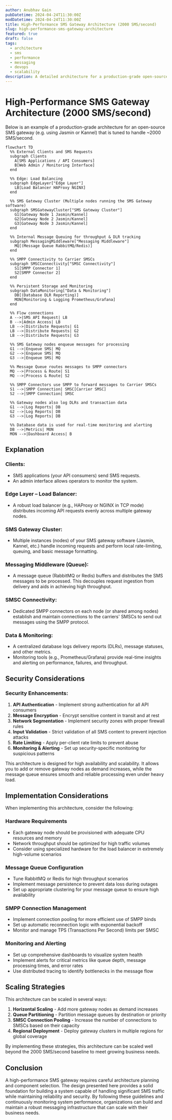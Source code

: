 ```yaml
---
author: Anubhav Gain
pubDatetime: 2024-04-24T11:30:00Z
modDatetime: 2024-04-24T11:30:00Z
title: High-Performance SMS Gateway Architecture (2000 SMS/second)
slug: high-performance-sms-gateway-architecture
featured: true
draft: false
tags:
  - architecture
  - sms
  - performance
  - messaging
  - devops
  - scalability
description: A detailed architecture for a production-grade open-source SMS gateway capable of handling ~2000 SMS/second, using tools like Jasmin or Kannel.
---
```


# High-Performance SMS Gateway Architecture (2000 SMS/second)

Below is an example of a production-grade architecture for an open-source SMS gateway (e.g. using Jasmin or Kannel) that is tuned to handle ~2000 SMS/second.

```mermaid
flowchart TD
  %% External Clients and SMS Requests
  subgraph Clients
    A[SMS Applications / API Consumers]
    B[Web Admin / Monitoring Interface]
  end

  %% Edge: Load Balancing
  subgraph EdgeLayer["Edge Layer"]
    LB[Load Balancer HAProxy NGINX]
  end

  %% SMS Gateway Cluster (Multiple nodes running the SMS Gateway software)
  subgraph SMSGatewayCluster["SMS Gateway Cluster"]
    G1[Gateway Node 1 Jasmin/Kannel]
    G2[Gateway Node 2 Jasmin/Kannel]
    G3[Gateway Node 3 Jasmin/Kannel]
  end

  %% Internal Message Queuing for throughput & DLR tracking
  subgraph MessagingMiddleware["Messaging Middleware"]
    MQ[(Message Queue RabbitMQ/Redis)]
  end

  %% SMPP Connectivity to Carrier SMSCs
  subgraph SMSCConnectivity["SMSC Connectivity"]
    S1[SMPP Connector 1]
    S2[SMPP Connector 2]
  end

  %% Persistent Storage and Monitoring
  subgraph DataMonitoring["Data & Monitoring"]
    DB[(Database DLR Reporting)]
    MON[Monitoring & Logging Prometheus/Grafana]
  end

  %% Flow connections
  A -->|SMS API Request| LB
  B -->|Admin Access| LB
  LB -->|Distribute Requests| G1
  LB -->|Distribute Requests| G2
  LB -->|Distribute Requests| G3

  %% SMS Gateway nodes enqueue messages for processing
  G1 -->|Enqueue SMS| MQ
  G2 -->|Enqueue SMS| MQ
  G3 -->|Enqueue SMS| MQ

  %% Message Queue routes messages to SMPP connectors
  MQ -->|Process & Route| S1
  MQ -->|Process & Route| S2

  %% SMPP Connectors use SMPP to forward messages to Carrier SMSCs
  S1 -->|SMPP Connection| SMSC[Carrier SMSC]
  S2 -->|SMPP Connection| SMSC

  %% Gateway nodes also log DLRs and transaction data
  G1 -->|Log Reports| DB
  G2 -->|Log Reports| DB
  G3 -->|Log Reports| DB

  %% Database data is used for real-time monitoring and alerting
  DB -->|Metrics| MON
  MON -->|Dashboard Access| B
```

## Explanation

### Clients:
- SMS applications (your API consumers) send SMS requests.
- An admin interface allows operators to monitor the system.

### Edge Layer – Load Balancer:
- A robust load balancer (e.g., HAProxy or NGINX in TCP mode) distributes incoming API requests evenly across multiple gateway nodes.

### SMS Gateway Cluster:
- Multiple instances (nodes) of your SMS gateway software (Jasmin, Kannel, etc.) handle incoming requests and perform local rate-limiting, queuing, and basic message formatting.

### Messaging Middleware (Queue):
- A message queue (RabbitMQ or Redis) buffers and distributes the SMS messages to be processed. This decouples request ingestion from delivery and aids in achieving high throughput.

### SMSC Connectivity:
- Dedicated SMPP connectors on each node (or shared among nodes) establish and maintain connections to the carriers' SMSCs to send out messages using the SMPP protocol.

### Data & Monitoring:
- A centralized database logs delivery reports (DLRs), message statuses, and other metrics.
- Monitoring tools (e.g., Prometheus/Grafana) provide real-time insights and alerting on performance, failures, and throughput.

## Security Considerations

### Security Enhancements:
1. **API Authentication** - Implement strong authentication for all API consumers
2. **Message Encryption** - Encrypt sensitive content in transit and at rest
3. **Network Segmentation** - Implement security zones with proper firewall rules
4. **Input Validation** - Strict validation of all SMS content to prevent injection attacks
5. **Rate Limiting** - Apply per-client rate limits to prevent abuse
6. **Monitoring & Alerting** - Set up security-specific monitoring for suspicious patterns

This architecture is designed for high availability and scalability. It allows you to add or remove gateway nodes as demand increases, while the message queue ensures smooth and reliable processing even under heavy load.

## Implementation Considerations

When implementing this architecture, consider the following:

### Hardware Requirements
- Each gateway node should be provisioned with adequate CPU resources and memory
- Network throughput should be optimized for high traffic volumes
- Consider using specialized hardware for the load balancer in extremely high-volume scenarios

### Message Queue Configuration
- Tune RabbitMQ or Redis for high throughput scenarios
- Implement message persistence to prevent data loss during outages
- Set up appropriate clustering for your message queue to ensure high availability

### SMPP Connection Management
- Implement connection pooling for more efficient use of SMPP binds
- Set up automatic reconnection logic with exponential backoff
- Monitor and manage TPS (Transactions Per Second) limits per SMSC

### Monitoring and Alerting
- Set up comprehensive dashboards to visualize system health
- Implement alerts for critical metrics like queue depth, message processing times, and error rates
- Use distributed tracing to identify bottlenecks in the message flow

## Scaling Strategies

This architecture can be scaled in several ways:

1. **Horizontal Scaling** - Add more gateway nodes as demand increases
2. **Queue Partitioning** - Partition message queues by destination or priority
3. **SMSC Connection Pooling** - Increase the number of connections to SMSCs based on their capacity
4. **Regional Deployment** - Deploy gateway clusters in multiple regions for global coverage

By implementing these strategies, this architecture can be scaled well beyond the 2000 SMS/second baseline to meet growing business needs.

## Conclusion

A high-performance SMS gateway requires careful architecture planning and component selection. The design presented here provides a solid foundation for building a system capable of handling significant SMS traffic while maintaining reliability and security. By following these guidelines and continuously monitoring system performance, organizations can build and maintain a robust messaging infrastructure that can scale with their business needs.
